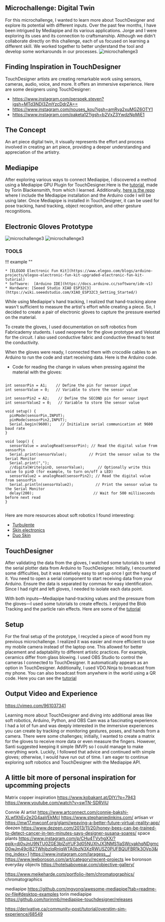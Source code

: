 ## Microchallenge: Digital Twin
For this microchallenge, I wanted to learn more about TouchDesigner and explore its potential with different inputs. Over the past few months, I have been intrigued by Mediapipe and its various applications. Jorge and I were exploring its uses and its connection to craftsmanship. Although we didn't collaborate directly on this challenge, each of us focused on learning a different skill. We worked together to better understand the tool and develop some workarounds in our processes.
![microchallenge3](../images/micro1.png)


## Finding Inspiration in TouchDesigner
TouchDesigner artists are creating remarkable work using sensors, cameras, audio, voice, and more. It offers an immersive experience. Here are some designers using TouchDesigner:
- https://www.instagram.com/perspek.steven?igsh=MTd3NDl3ZmYzcDdrZA==
- https://www.instagram.com/nouses_kou?igsh=amRya2xuMGZ6OTY1
- https://www.instagram.com/paketa12?igsh=b2VxZ3YwdzNpMjE1

## The Concept
An art piece digital twin, it visually represents the effort and process involved in creating an art piece, providing a deeper understanding and appreciation of the artistry.

## Mediapipe
After exploring various ways to connect Mediapipe, I discovered a method using a Mediapipe GPU Plugin for TouchDesigner.Here is the [tutorial](https://www.youtube.com/watch?v=Cx4Ellaj6kk), made by Torin Blackensmith, from which I learned. Additionally, [here is the repo](https://github.com/vania-bisbal/mediapipe_api) where I include the Mediapipe installation and the Arduino code I will be using later. Once Mediapipe is installed in TouchDesigner, it can be used for pose tracking, hand tracking, object recognition, and other gesture recognitions.

## Electronic Gloves Prototype
![microchallenge3](../images/electronicgloves.jpeg)
![microchallenge3](../images/gloves.jpeg)
### TOOLS

!!! example ""

    * [ELEGOO Electronic Fun Kit](https://www.elegoo.com/blogs/arduino-projects/elegoo-electronic-fun-kit-upgraded-electronic-fun-kit-tutorial) 
    * Software:  [Arduino IDE](https://docs.arduino.cc/software/ide-v1)
    * Hardware: [Seeed Studio XIAO ESP32C3](https://wiki.seeedstudio.com/XIAO_ESP32C3_Getting_Started/)


While using Mediapipe's hand tracking, I realized that hand-tracking alone wasn't sufficient to measure the artist's effort while creating a piece. So, I decided to create a pair of electronic gloves to capture the pressure exerted on the material.

To create the gloves, I used documentation on soft robotics from Fabricademy students. I used neoprene for the glove prototype and Velostat for the circuit. I also used conductive fabric and conductive thread to test the conductivity.

When the gloves were ready, I connected them with crocodile cables to an Arduino to run the code and start receiving data. Here is the Arduino code.

* Code for reading the change in values when pressing against the material with the gloves:

```

int sensorPin = A1;    // Define the pin for sensor input
int sensorValue = 0;   // Variable to store the sensor value

int sensorPin2 = A2;    // Define the SECOND pin for sensor input
int sensorValue2 = 0;   // Variable to store the sensor value

void setup() {
  pinMode(sensorPin,INPUT);
  pinMode(sensorPin2,INPUT);
  Serial.begin(9600);    // Initialize serial communication at 9600 baud rate
}

void loop() {
  sensorValue = analogRead(sensorPin); // Read the digital value from sensorPin
  Serial.print(sensorValue);          // Print the sensor value to the Serial Monitor
  Serial.print(",");
  //digitalWrite(pinD, sensorValue);      // Optionally write this value to pinD (for example, to turn on/off a LED)
  sensorValue2 = analogRead(sensorPin2); // Read the digital value from sensorPin
  Serial.println(sensorValue2);          // Print the sensor value to the Serial Monitor
  delay(200);                           // Wait for 500 milliseconds before next read
}


```


Here are more resources about soft robotics I found interesting:
- [Turbulente](https://turbulente.net/transceptor-cam)
- [Skin electronics](https://cheme.stanford.edu/layers-self-healing-electronic-skin-realign-autonomously-when-cut)
- [Duo Skin](https://duoskin.media.mit.edu/)

## TouchDesigner
After validating the data from the gloves, I watched some tutorials to send the serial plotter data from Arduino to TouchDesigner. Initially, I encountered some difficulties, but it was relatively easy to set up once I got the hang of it. You need to open a serial component to start receiving data from your Arduino. Ensure the data is separated by commas for easy identification. Since I had right and left gloves, I needed to isolate each data point.

With both inputs—Mediapipe hand-tracking values and the pressure from the gloves—I used some tutorials to create effects. I enjoyed the Blob Tracking and the particle rain effects. Here are some of the [tutorial](https://www.youtube.com/watch?v=TbM2_Cvygww)

## Setup
For the final setup of the prototype, I recycled a piece of wood from my previous microchallenge. I realized it was easier and more efficient to use my mobile camera instead of the laptop one. This allowed for better placement and adaptability to different artistic practices. For example, ceramics differ from glass blowing. I used OBS Studio to control the cameras I connected to TouchDesigner. It automatically appears as an option in TouchDesigner. Additionally, I used VDO.Ninja to broadcast from my phone. You can also broadcast from anywhere in the world using a QR code. Here you can see the [tutorial](https://www.youtube.com/watch?v=R3BTpTEh5kE&t=187s)

## Output Video and Experience
https://vimeo.com/961037341

Learning more about TouchDesigner and diving into additional areas like soft robotics, Arduino, Python, and OBS Cam was a fascinating experience. I had a lot of fun and was deeply interested in the immersive experiences you can create by tracking or monitoring gestures, poses, and hands from a camera. There were some challenges; initially, I wanted to create a matrix for the gloves to receive more data or even measure the fingers. However, Santi suggested keeping it simple (MVP) so I could manage to make everything work. Luckily, I followed that advice and continued with simple gloves; otherwise, I would have run out of time. I am eager to continue exploring soft robotics and TouchDesigner with the Mediapipe API.

## A little bit more of personal inspiration for upcomming projects
Matrix copper inspiration https://www.kobakant.at/DIY/?p=7943
https://www.youtube.com/watch?v=swTN-SDRViU

Connie AI artist
https://www.artconnect.com/connie-bakshi-XLwfXhEy2e2G4aaVEkMcl
https://www.stephaniedinkins.com/
artisan vr https://mw17.mwconf.org/glami/weaving-a-better-future-virtual-reality-app/
deezen https://www.dezeen.com/2013/11/20/honey-bees-can-be-trained-to-detect-cancer-in-ten-minutes-says-designer-susana-soares/
space plants https://www.instagram.com/p/CHu4TVyhgXX/?epik=dj0yJnU9NTU0ZGE3blZoYUF3d05NUXhJX3NMS1laSWcyakhqNDgmcD0wJm49cl82TWhjbzlqRnlqWTA0bzN3XzRWUSZ0PUFBQUFBR1k3OVp3&img_index=1
https://www.instagram.com/laragess__/
https://www.leeboroson.com/art/category/recent-projects lee boronson
everyday objects https://hotelsabovepar.com/objective-gallery/

https://www.meikeharde.com/portfolio-item/chromatographics/ chromatographics

mediapipe https://github.com/mgyong/awesome-mediapipe?tab=readme-ov-file#desktop-examples
torin mediapipe https://github.com/torinmb/mediapipe-touchdesigner/releases

https://derivative.ca/community-post/tutorial/overstim-sim-experience/68549